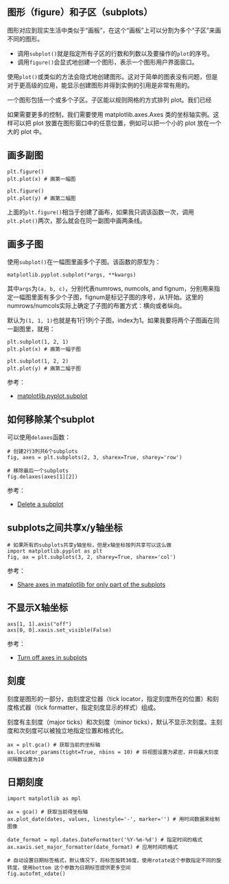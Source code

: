 ## 图形（figure）和子区（subplots）

图形对应到现实生活中类似于“画板”，在这个“画板”上可以分割为多个“子区”来画不同的图形。

- 调用`subplot()`就是指定所有子区的行数和列数以及要操作的`plot`的序号。
- 调用`figure()`会显式地创建一个图形，表示一个图形用户界面窗口。

使用`plot()`或类似的方法会隐式地创建图形。这对于简单的图表没有问题，但是对于更高级的应用，能显示创建图形并得到实例的引用是非常有用的。

一个图形包括一个或多个子区。子区能以规则网格的方式排列 plot。我们已经

如果需要更多的控制，我们需要使用 matplotlib.axes.Axes 类的坐标轴实例。这样可以把 plot 放置在图形窗口中的任意位置，例如可以把一个小的 plot 放在一个大的 plot 中。


## 画多副图

```
plt.figure()
plt.plot(x) # 画第一幅图

plt.figure()
plt.plot(y) # 画第二幅图
```

上面的`plt.figure()`相当于创建了画布，如果我只调该函数一次，调用`plt.plot()`两次，那么就会在同一副图中画两条线。

## 画多子图

使用`subplot()`在一幅图里画多个子图。该函数的原型为：

```
matplotlib.pyplot.subplot(*args, **kwargs)
```

其中`args`为`(a, b, c)`，分别代表numrows, numcols, and fignum，分别用来指定一幅图里面有多少个子图，fignum是标记子图的序号，从1开始。这里的numrows/numcols实际上确定了子图的布置方式：横向或者纵向。


默认为`(1, 1, 1)`也就是有1行1列个子图，index为1。如果我要将两个子图画在同一副图里，就用：

```
plt.subplot(1, 2, 1)
plt.plot(x) # 画第一幅子图

plt.subplot(1, 2, 2)
plt.plot(y) # 画第二幅子图
```

参考：

- [matplotlib.pyplot.subplot](https://matplotlib.org/stable/api/_as_gen/matplotlib.pyplot.subplot.html#matplotlib.pyplot.subplot)


## 如何移除某个subplot

可以使用`delaxes`函数：

```
# 创建2行3列共6个subplots
fig, axes = plt.subplots(2, 3, sharex=True, sharey='row')

# 移除最后一个subplots
fig.delaxes(axes[1][2])
```

参考：

- [Delete a subplot](https://stackoverflow.com/questions/14694501/delete-a-subplot)

## subplots之间共享x/y轴坐标

```
# 如果所有的subplots共享y轴坐标，但是x轴坐标按列共享可以这么做
import matplotlib.pyplot as plt
fig, ax = plt.subplots(3, 2, sharey=True, sharex='col')
```

参考：

- [Share axes in matplotlib for only part of the subplots](https://stackoverflow.com/questions/23528477/share-axes-in-matplotlib-for-only-part-of-the-subplots)


## 不显示X轴坐标

```
axs[1, 1].axis("off")
axs[0, 0].xaxis.set_visible(False)
```

参考：

- [Turn off axes in subplots](https://stackoverflow.com/questions/25862026/turn-off-axes-in-subplots)


## 刻度

刻度是图形的一部分，由刻度定位器（tick locator，指定刻度所在的位置）和刻度格式器（tick formatter，指定刻度显示的样式）组成。

刻度有主刻度（major ticks）和次刻度（minor ticks），默认不显示次刻度。主刻度和次刻度可以被独立地指定位置和格式化。

```
ax = plt.gca() # 获取当前的坐标轴
ax.locator_params(tight=True, nbins = 10) # 将视图设置为紧密，并将最大刻度间隔数设置为10
```

## 日期刻度

```
import matplotlib as mpl

ax = gca() # 获取当前得坐标轴
ax.plot_date(dates, values, linestyle='-', marker='') # 用时间数据来绘制图像

date_format = mpl.dates.DateFormatter('%Y-%m-%d') # 指定时间的格式
ax.xaxis.set_major_formatter(date_format) # 应用时间的格式

# 自动设置日期标签格式，默认情况下，将标签旋转30度，使用rotate这个参数指定不同的旋转度，使用bottom 这个参数为日期标签提供更多空间
fig.autofmt_xdate()
```
